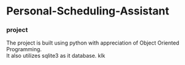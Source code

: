 # Personal-Scheduling-Assistant
### project 

The project is built using python with appreciation of Object Oriented Programming.<br />
It also utilizes sqlite3 as it database.
klk

